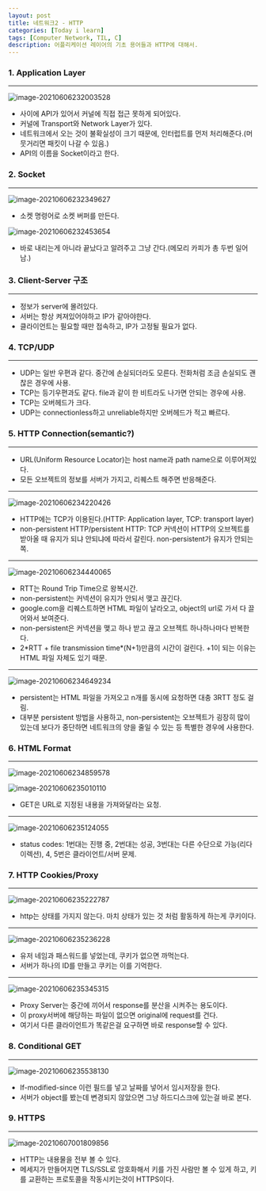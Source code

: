 ```yaml
---
layout: post
title: 네트워크2 - HTTP
categories: [Today i learn]
tags: [Computer Network, TIL, C]
description: 어플리케이션 레이어의 기초 용어들과 HTTP에 대해서.
---
```


### 1. Application Layer

---

![image-20210606232003528](https://raw.githubusercontent.com/chunyunseo/ImageRepo/image/img/image-20210606232003528.png)

- 사이에 API가 있어서 커널에 직접 접근 못하게 되어있다.
- 커널에 Transport와 Network Layer가 있다.
- 네트워크에서 오는 것이 불확실성이 크기 때문에, 인터럽트를 먼저 처리해준다.(머뭇거리면 패킷이 나갈 수 있음.)
- API의 이름을 Socket이라고 한다.

### 2. Socket

---

![image-20210606232349627](https://raw.githubusercontent.com/chunyunseo/ImageRepo/image/img/image-20210606232349627.png)

- 소켓 명령어로 소켓 버퍼를 만든다.

![image-20210606232453654](https://raw.githubusercontent.com/chunyunseo/ImageRepo/image/img/image-20210606232453654.png)

- 바로 내리는게 아니라 끝났다고 알려주고 그냥 간다.(메모리 카피가 총 두번 일어남.)

### 3. Client-Server 구조

---

- 정보가 server에 몰려있다.
- 서버는 항상 켜져있어야하고 IP가 같아야한다.
- 클라이언트는 필요할 때만 접속하고, IP가 고정될 필요가 없다.

### 4. TCP/UDP

---

- UDP는 일반 우편과 같다. 중간에 손실되더라도 모른다. 전화처럼 조금 손실되도 괜찮은 경우에 사용.
- TCP는 등기우편과도 같다. file과 같이 한 비트라도 나가면 안되는 경우에 사용.
- TCP는 오버헤드가 크다. 
- UDP는 connectionless하고 unreliable하지만 오버헤드가 적고 빠르다.

### 5. HTTP Connection(semantic?)

---

- URL(Uniform Resource Locator)는 host name과 path name으로 이루어져있다.
- 모든 오브젝트의 정보를 서버가 가지고, 리퀘스트 해주면 반응해준다.

---

![image-20210606234220426](https://raw.githubusercontent.com/chunyunseo/ImageRepo/image/img/image-20210606234220426.png)

- HTTP에는 TCP가 이용된다.(HTTP: Application layer, TCP: transport layer)
- non-persistent HTTP/persistent HTTP: TCP 커넥션이 HTTP의 오브젝트를 받아올 때 유지가 되냐 안되냐에 따라서 갈린다. non-persistent가 유지가 안되는 쪽.

---

![image-20210606234440065](https://raw.githubusercontent.com/chunyunseo/ImageRepo/image/img/image-20210606234440065.png)

- RTT는 Round Trip Time으로 왕복시간.
- non-persistent는 커넥션이 유지가 안되서 맺고 끊긴다.
- google.com을 리퀘스트하면 HTML 파일이 날라오고, object의 url로 가서 다 끌어와서 보여준다.
- non-persistent은 커넥션을 맺고 하나 받고 끊고 오브젝트 하나하나마다 반복한다.
- 2*RTT + file transmission time\*(N+1)만큼의 시간이 걸린다. +1이 되는 이유는 HTML 파일 자체도 있기 때문.

---

![image-20210606234649234](https://raw.githubusercontent.com/chunyunseo/ImageRepo/image/img/image-20210606234649234.png)

- persistent는 HTML 파일을 가져오고 n개를 동시에 요청하면 대충 3RTT 정도 걸림.
- 대부분 persistent 방법을 사용하고, non-persistent는 오브젝트가 굉장히 많이 있는데 보다가 중단하면 네트워크의 양을 줄일 수 있는 등 특별한 경우에 사용한다.

### 6. HTML Format

---

![image-20210606234859578](https://raw.githubusercontent.com/chunyunseo/ImageRepo/image/img/image-20210606234859578.png)

![image-20210606235010110](https://raw.githubusercontent.com/chunyunseo/ImageRepo/image/img/image-20210606235010110.png)

- GET은 URL로 지정된 내용을 가져와달라는 요청.

---

![image-20210606235124055](https://raw.githubusercontent.com/chunyunseo/ImageRepo/image/img/image-20210606235124055.png)

- status codes: 1번대는 진행 중, 2번대는 성공, 3번대는 다른 수단으로 가능(리다이렉션), 4, 5번은 클라이언트/서버 문제.

### 7. HTTP Cookies/Proxy

---

![image-20210606235222787](https://raw.githubusercontent.com/chunyunseo/ImageRepo/image/img/image-20210606235222787.png)

- http는 상태를 가지지 않는다. 마치 상태가 있는 것 처럼 활동하게 하는게 쿠키이다.

---

![image-20210606235236228](https://raw.githubusercontent.com/chunyunseo/ImageRepo/image/img/image-20210606235236228.png)

- 유저 네임과 패스워드를 넣었는데, 쿠키가 없으면 까먹는다.
- 서버가 하나의 ID를 만들고 쿠키는 이를 기억한다.

---

![image-20210606235345315](https://raw.githubusercontent.com/chunyunseo/ImageRepo/image/img/image-20210606235345315.png)



- Proxy Server는 중간에 끼어서 response를 분산을 시켜주는 용도이다.
- 이 proxy서버에 해당하는 파일이 없으면 original에 request를 건다.
- 여기서 다른 클라이언트가 똑같은걸 요구하면 바로 response할 수 있다.

### 8. Conditional GET

---

![image-20210606235538130](https://raw.githubusercontent.com/chunyunseo/ImageRepo/image/img/image-20210606235538130.png)

- If-modified-since 이런 필드를 넣고 날짜를 넣어서 임시저장을 한다.
- 서버가 object를 봤는데 변경되지 않았으면 그냥 하드디스크에 있는걸 바로 본다.

### 9. HTTPS

---

![image-20210607001809856](https://raw.githubusercontent.com/chunyunseo/ImageRepo/image/img/image-20210607001809856.png)

- HTTP는 내용물을 전부 볼 수 있다.
- 메세지가 만들어지면 TLS/SSL로 암호화해서 키를 가진 사람만 볼 수 있게 하고, 키를 교환하는 프로토콜을 작동시키는것이 HTTPS이다.




